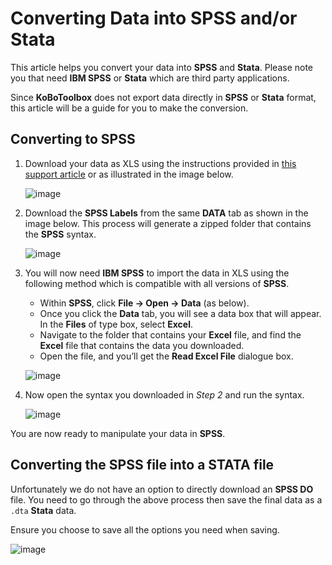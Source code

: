 # Converting Data into SPSS and/or Stata

<p class="note">
  This article helps you convert your data into <strong>SPSS</strong> and
  <strong>Stata</strong>. Please note you that need
  <strong>IBM SPSS</strong> or <strong>Stata</strong> which are third party
  applications.
</p>

Since **KoBoToolbox** does not export data directly in **SPSS** or **Stata**
format, this article will be a guide for you to make the conversion.

## Converting to SPSS

1. Download your data as XLS using the instructions provided in
   [this support article](export_download.md) or as illustrated in the image
   below.

    ![image](/images/converting_to_spss_and_stata/Image1_ExportXLS.gif)

2. Download the **SPSS Labels** from the same **DATA** tab as shown in the image
   below. This process will generate a zipped folder that contains the **SPSS**
   syntax.

    ![image](/images/converting_to_spss_and_stata/Image2_ExportSPSSlabels.gif)

3. You will now need **IBM SPSS** to import the data in XLS using the following
   method which is compatible with all versions of **SPSS**.

    - Within **SPSS**, click **File -> Open -> Data** (as below).
    - Once you click the **Data** tab, you will see a data box that will appear.
      In the **Files** of type box, select **Excel**.
    - Navigate to the folder that contains your **Excel** file, and find the
      **Excel** file that contains the data you downloaded.
    - Open the file, and you’ll get the **Read Excel File** dialogue box.

    ![image](/images/converting_to_spss_and_stata/Image3_ImportintoSPSS.gif)

4. Now open the syntax you downloaded in _Step 2_ and run the syntax.

    ![image](/images/converting_to_spss_and_stata/run_syntax.jpg)

You are now ready to manipulate your data in **SPSS**.

## Converting the SPSS file into a STATA file

Unfortunately we do not have an option to directly download an **SPSS DO** file.
You need to go through the above process then save the final data as a `.dta`
**Stata** data.

Ensure you choose to save all the options you need when saving.

![image](/images/converting_to_spss_and_stata/dta_data.jpg)
